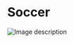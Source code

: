 # Soccer

![Image description](https://dev-to-uploads.s3.amazonaws.com/uploads/articles/19pledsg4j9byhxpdsya.png)
